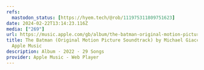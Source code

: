 ```yaml
---
refs:
  mastodon_status: [https://hyem.tech/@rob/111975311809751623]
date: 2024-02-22T13:14:23.116Z
media: ["269"]
url: https://music.apple.com/gb/album/the-batman-original-motion-picture-soundtrack/1612891580
title: The Batman (Original Motion Picture Soundtrack) by Michael Giacchino on
  Apple Music
description: Album · 2022 · 29 Songs
provider: Apple Music - Web Player
---
```



